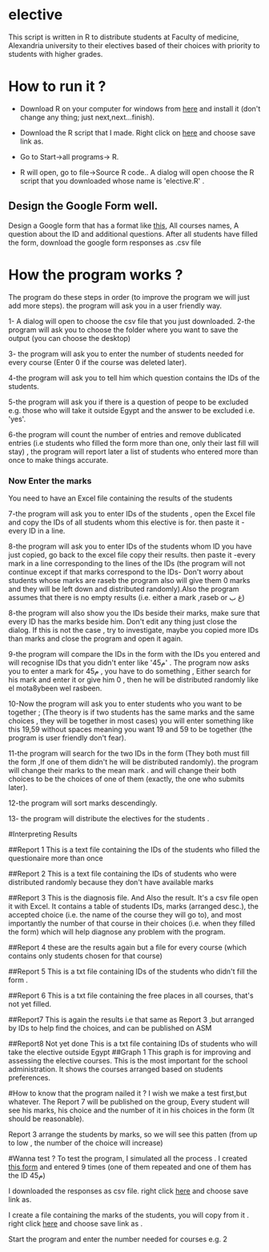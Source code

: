 # elective
This script is written in R to distribute students at Faculty of medicine, Alexandria university to their electives based of their choices with priority to students with higher grades.

# How to run it ?

* Download R on your computer for windows from [here](https://cran.r-project.org/bin/windows/base/R-3.3.1-win.exe) and install it (don't change any thing; just next,next...finish).

* Download the R script that I made. Right click on [here](https://raw.githubusercontent.com/ahmedelmahy/elective/master/elective.R) and choose save link as.

* Go to Start->all programs-> R.

* R will open, go to file->Source R code..
A dialog will open choose the R script that you downloaded whose name is 'elective.R' .


## Design the Google Form well.
Design a Google form that has a format like [this](https://docs.google.com/forms/d/e/1FAIpQLSdZWX7qiIEo-gFScxqoMNtq2hnE7jsE7dwIwrjn-adwGxhiuw/viewform), All courses names, A question about the ID and additional questions. After all students have filled the form, download the google form responses as .csv file

# How the program works ?
The program do these steps in order (to improve the program we will just add more steps). the program will ask you in a user friendly way.

1- A dialog will open to choose the csv file that you just downloaded.
2-the program will ask you to choose the folder where you want to save the output (you can choose the desktop)

3- the program will ask you to enter the number of students needed for every course (Enter 0 if the course was deleted later).

4-the program will ask you to tell him which question contains the IDs of the students.

5-the program will ask you if there is a question of peope to be excluded e.g. those who will take it outside Egypt and the answer to be excluded i.e. 'yes'.

6-the program will count the number of entries and remove dublicated entries (i.e students who filled the form more than one, only their last fill will stay) , the program will report later a list of students who entered more than once to make things accurate.

### Now Enter the marks
You need to have an Excel file containing the results of the students

7-the program will ask you to enter IDs of the students , open the Excel file and copy the IDs of all students whom this elective is for.  then paste it -every ID in a line.

8-the program will ask you to enter IDs of the students whom ID you have just copied, go back to the excel file copy their results. then paste it -every mark in a line corresponding to the lines of the IDs (the program will not continue except if that marks correspond to the IDs- Don't worry about students whose marks are  raseb the program also will give them 0 marks and they will be left down and distributed randomly).Also the program assumes that there is no empty results (i.e. either a mark ,raseb or غ ب)

8-the program will also show you the IDs beside their marks, make sure that every ID has the marks beside him. Don't edit any thing just close the dialog. If this is not the case , try to investigate, maybe you copied more IDs than marks and close the program and open it again.

9-the program will compare the IDs in the form with the IDs you entered and will recognise IDs that you didn't enter like 'م45'
. The program now asks you to enter a mark for م45 , you have to do something , Either search for his mark and enter it or give him 0 , then he will be distributed randomly like el mota8ybeen wel rasbeen.

10-Now the program will ask you to enter students who you want to be together ;
(The theory is if two students has the same marks and the same choices , they will be together in most cases)
you will enter something like this    19,59    without spaces meaning you want 19 and 59 to be together (the program is user friendly don't fear).


11-the program will search for the two IDs in the form (They both must fill the form ,If one of them didn't he will be distributed randomly). the program will change their marks to the mean mark . and will change their both choices to be the choices of one of them (exactly, the one who submits later).

12-the program will sort marks descendingly.

13- the program will distribute the electives for the students .

#Interpreting Results

##Report 1
This is a text file containing the IDs of the students who filled the questionaire more than once


##Report 2
This is a text file containing the IDs of students who were distributed randomly because they don't have available marks

##Report 3
This is the diagnosis file. And Also the result. It's a csv file open it with Excel. It contains a table of students IDs, marks (arranged desc.), the accepted choice (i.e. the name of the course they will go to), and most importantly the number of that  course in their choices (i.e. when they filled the form) which will help diagnose any problem with the program.

##Report 4
these are the results again but a file for every course (which contains only students chosen for that course)

##Report 5 
This is a txt file containing IDs of the students who didn't fill the form .

##Report 6 
This is a txt file containing the free places in all courses, that's not yet filled.

##Report7
This is again the results i.e that same as Report 3 ,but arranged by IDs to help find the choices, and can be published on ASM

##Report8  Not yet done
This is a txt file containing IDs of students who will take the elective outside Egypt
##Graph 1
This graph is for improving and assessing the elective courses.  This is the most important for the school administration. It shows the courses arranged based on students preferences. 


#How to know that the program nailed it ?
I wish we make a test first,but whatever. The Report 7 will be published on the group, Every student will see his marks, his choice and the number of it in his choices in the form (It should be reasonable).

Report 3 arrange the students by marks, so we will see this patten (from up to low , the number of the choice will increase)

#Wanna test ?
To test the program, I simulated all the process . I created [this form](https://docs.google.com/forms/d/e/1FAIpQLSdZWX7qiIEo-gFScxqoMNtq2hnE7jsE7dwIwrjn-adwGxhiuw/viewform)   and entered 9 times (one of them repeated and one of them has the ID م45)

I downloaded the responses as csv file. right click [here](https://raw.githubusercontent.com/ahmedelmahy/elective/master/Elective%20simulation.csv) and choose save link as.

I create a file containing the marks of the students, you will copy from it . right click [here](https://github.com/ahmedelmahy/elective/blob/master/results.xlsx?raw=true) and choose save link as .

Start the program and enter the number needed for courses e.g. 2 


